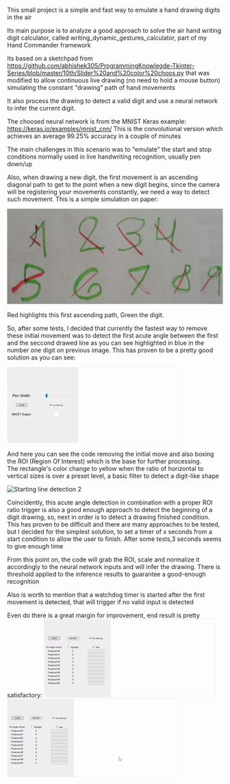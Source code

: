 This small project is a simple and fast way to emulate a hand drawing digits in the air

Its main purpose is to analyze a good approach to solve the air hand writing digit calculator, called writing_dynamic_gestures_calculator, part of my Hand Commander framework

Its based on a sketchpad from https://github.com/abhishek305/ProgrammingKnowlegde-Tkinter-Series/blob/master/10th/Slider%20and%20color%20choos.py
that was modified to allow continuous live drawing (no need to hold a mouse button)  simulating the constant "drawing" path of hand movements

It also process the drawing to detect a valid digit and use a neural network to infer the current digit.

The choosed neural network is from the MNIST Keras example:  https://keras.io/examples/mnist_cnn/
This is the convolutional version which achieves an average 99.25% accuracy in a couple of minutes


The main challenges in this scenario was to "emulate" the start and stop conditions normally used in live handwriting
recognition, usually  pen down/up

Also, when drawing a new digit, the first movement is an ascending diagonal path to get to the point when a new digit begins,
since the camera will be registering your movements constantly, we need a way to detect such movement. 
This is a simple simulation on paper:

![On Paper](https://github.com/lisbravo/MNIST-drawing-test/raw/master/on_paper_sim.jpg)

Red highlights this first ascending path, Green the digit. 

So, after some tests, I decided that currently the fastest way to remove these initial movement was to detect the first acute angle between the first and the seccond drawed line as you can see highlighted in blue in the number one digit on previous image.
This has proven to be a pretty good solution as you can see:

![Starting line detection 1](https://github.com/lisbravo/MNIST-drawing-test/raw/master/starting_path_detection_1.gif)

And here you can see the code removing the initial move and also boxing the ROI (Region Of Interest) which is the base for further processing.   
The rectangle's color change to yellow when the ratio of horizontal to vertical sizes is over a preset level, a basic filter to detect a digit-like shape

![Starting line detection 2](https://github.com/lisbravo/MNIST-drawing-test/sraw/master/tarting_path_detection_2.gif)

Coincidently, this acute angle detection in combination with a proper ROI ratio trigger is also a good enough approach to detect the beginning of a digit drawing,
so, next in order is to detect a drawing finished condition. This has proven to be difficult and there are many approaches to be tested, 
but I decided for the simplest solution, to set a timer of x seconds from a start condition to allow the user to finish. After some tests,3 seconds seems to give enough time

From this point on, the code will grab the ROI, scale and normalize it accordingly to the neural network inputs and will infer the drawing.
There is threshold applied to the inference results to guarantee a good-enough recognition

Also is worth to mention that a watchdog timer is started after the first movement is detected, that will trigger if no valid input is detected

Even do there is a great margin for improvement, end result is pretty satisfactory:
![Results 1](https://github.com/lisbravo/MNIST-drawing-test/raw/master/end_result_1.gif)
![Results 2](https://github.com/lisbravo/MNIST-drawing-test/raw/master/end_result_2.gif)






